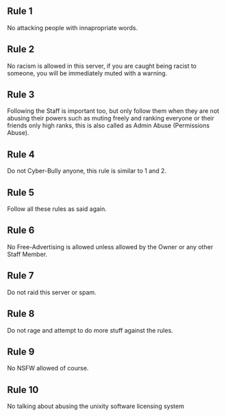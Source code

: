 ## Rule 1

No attacking people with innapropriate words.


## Rule 2

No racism is allowed in this server, if you are caught being racist to someone, you will be immediately muted with a warning.

## Rule 3

Following the Staff is important too, but only follow them when they are not abusing their powers such as muting freely and ranking everyone or their friends only high ranks, this is also called as Admin Abuse (Permissions Abuse).

## Rule 4

Do not Cyber-Bully anyone, this rule is similar to 1 and 2.

## Rule 5

Follow all these rules as said again.

## Rule 6

No Free-Advertising is allowed unless allowed by the Owner or any other Staff Member.

## Rule 7

Do not raid this server or spam.

## Rule 8

Do not rage and attempt to do more stuff against the rules.

## Rule 9

No NSFW allowed of course.

## Rule 10

No talking about abusing the unixity software licensing system
